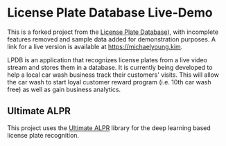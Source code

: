# **License Plate Database Live-Demo**

This is a forked project from the [License Plate Database](https://github.com/hanbeul/lpdb)), with incomplete features removed and sample data added for demonstration purposes. A link for a live version is available at <https://michaelyoung.kim>.  

LPDB is an application that recognizes license plates from a live video stream and stores them in a database. It is currently being developed to help a local car wash business track their customers' visits. This will allow the car wash to start loyal customer reward program (i.e. 10th car wash free) as well as gain business analytics.

## Ultimate ALPR

This project uses the [Ultimate ALPR](https://github.com/DoubangoTelecom/ultimateALPR-SDK) library for the deep learning based license plate recognition.